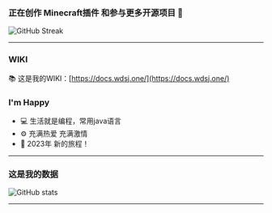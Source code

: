 ### 正在创作 Minecraft插件 和参与更多开源项目 👋

![GitHub Streak](https://streak-stats.demolab.com/?user=Happy-clo&locale=zh_CN)

***

### WIKI
📚 这是我的WIKI：[https://docs.wdsj.one/](https://docs.wdsj.one/)

### I'm Happy
- 💻 生活就是编程，常用java语言
- ⚙️ 充满热爱 充满激情
- 📖 2023年 新的旅程！

***

### 这是我的数据
![GitHub stats](https://github-readme-stats.vercel.app/api?username=Happy-clo&bg_color=30,e96443,904e95&title_color=fff&text_color=fff&count_private=true&show_icons=true&locale=cn)

***
